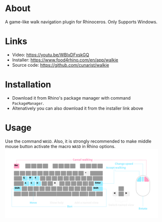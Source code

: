 # About

A game-like walk navigation plugin for Rhinoceros. Only Supports Windows.

# Links

- Video: https://youtu.be/WBIxDFxskGQ
- Installer: https://www.food4rhino.com/en/app/walkie
- Source code: https://github.com/cunarist/walkie

# Installation

- Download it from Rhino's package manager with command `PackageManager`.
- Altenatively you can also download it from the installer link above

# Usage

Use the command `WASD`. Also, it is strongly recommended to make middle mouse button activate the macro `WASD` in Rhino options.
![](./resource/help.png)
